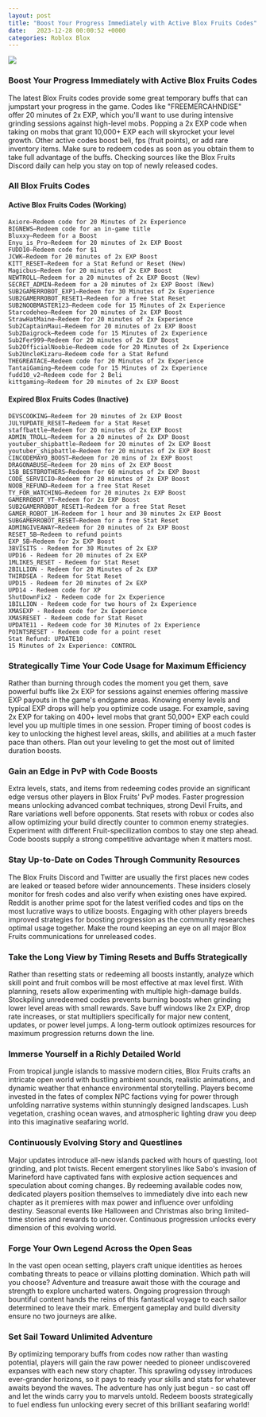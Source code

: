 ```yaml
---
layout: post
title: "Boost Your Progress Immediately with Active Blox Fruits Codes"
date:   2023-12-28 00:00:52 +0000
categories: Roblox Blox
---
```

![](https://progameguides.com/wp-content/uploads/2022/04/Featured-How-to-store-fruit-in-Roblox-Blox-Fruits.jpg)

### Boost Your Progress Immediately with Active Blox Fruits Codes

The latest Blox Fruits codes provide some great temporary buffs that can jumpstart your progress in the game. Codes like "FREEMERCAHNDISE" offer 20 minutes of 2x EXP, which you'll want to use during intensive grinding sessions against high-level mobs. Popping a 2x EXP code when taking on mobs that grant 10,000+ EXP each will skyrocket your level growth. Other active codes boost beli, fps (fruit points), or add rare inventory items. Make sure to redeem codes as soon as you obtain them to take full advantage of the buffs. Checking sources like the Blox Fruits Discord daily can help you stay on top of newly released codes.

### All Blox Fruits Codes

#### Active Blox Fruits Codes (Working)

    Axiore—Redeem code for 20 Minutes of 2x Experience
    BIGNEWS—Redeem code for an in-game title
    Bluxxy—Redeem for a Boost
    Enyu_is_Pro—Redeem for 20 minutes of 2x EXP Boost
    FUDD10—Redeem code for $1
    JCWK—Redeem for 20 minutes of 2x EXP Boost
    KITT_RESET—Redeem for a Stat Refund or Reset (New)
    Magicbus—Redeem for 20 minutes of 2x EXP Boost
    NEWTROLL—Redeem for a 20 minutes of 2x EXP Boost (New)
    SECRET_ADMIN—Redeem for a 20 minutes of 2x EXP Boost (New)
    SUB2GAMERROBOT_EXP1—Redeem for 30 Minutes of 2x Experience
    SUB2GAMERROBOT_RESET1—Redeem for a free Stat Reset
    SUB2NOOBMASTER123—Redeem code for 15 Minutes of 2x Experience
    Starcodeheo—Redeem for 20 minutes of 2x EXP Boost
    StrawHatMaine—Redeem for 20 minutes of 2x Experience
    Sub2CaptainMaui—Redeem for 20 minutes of 2x EXP Boost
    Sub2Daigrock—Redeem code for 15 Minutes of 2x Experience
    Sub2Fer999—Redeem for 20 minutes of 2x EXP Boost
    Sub2OfficialNoobie—Redeem code for 20 Minutes of 2x Experience
    Sub2UncleKizaru—Redeem code for a Stat Refund
    THEGREATACE—Redeem code for 20 Minutes of 2x Experience
    TantaiGaming—Redeem code for 15 Minutes of 2x Experience
    fudd10_v2—Redeem code for 2 Beli
    kittgaming—Redeem for 20 minutes of 2x EXP Boost

#### Expired Blox Fruits Codes (Inactive)

    DEVSCOOKING—Redeem for 20 minutes of 2x EXP Boost
    JULYUPDATE_RESET—Redeem for a Stat Reset
    staffbattle—Redeem for 20 minutes of 2x EXP Boost
    ADMIN_TROLL—Redeem for a 20 minutes of 2x EXP Boost
    youtuber_shipbattle—Redeem for 20 minutes of 2x EXP Boost
    youtuber_shipbattle—Redeem for 20 minutes of 2x EXP Boost
    CINCODEMAYO_BOOST—Redeem for 20 mins of 2x EXP Boost
    DRAGONABUSE—Redeem for 20 mins of 2x EXP Boost
    15B_BESTBROTHERS—Redeem for 60 minutes of 2x EXP Boost
    CODE_SERVICIO—Redeem for 20 minutes of 2x EXP Boost
    NOOB_REFUND—Redeem for a free Stat Reset
    TY_FOR_WATCHING—Redeem for 20 minutes 2x EXP Boost
    GAMERROBOT_YT—Redeem for 2x EXP Boost
    SUB2GAMERROBOT_RESET1—Redeem for a free Stat Reset
    GAMER_ROBOT_1M—Redeem for 1 hour and 30 minutes 2x EXP Boost
    SUBGAMERROBOT_RESET—Redeem for a free Stat Reset
    ADMINGIVEAWAY—Redeem for 20 minutes of 2x EXP Boost
    RESET_5B—Redeem to refund points
    EXP_5B—Redeem for 2x EXP Boost
    3BVISITS - Redeem for 30 Minutes of 2x EXP
    UPD16 - Redeem for 20 minutes of 2x EXP
    1MLIKES_RESET - Redeem for Stat Reset
    2BILLION - Redeem for 20 Minutes of 2x EXP
    THIRDSEA - Redeem for Stat Reset
    UPD15 - Redeem for 20 minutes of 2x EXP
    UPD14 - Redeem code for XP
    ShutDownFix2 - Redeem code for 2x Experience
    1BILLION - Redeem code for two hours of 2x Experience
    XMASEXP - Redeem code for 2x Experience
    XMASRESET - Redeem code for Stat Reset
    UPDATE11 - Redeem code for 30 Minutes of 2x Experience
    POINTSRESET - Redeem code for a point reset
    Stat Refund: UPDATE10
    15 Minutes of 2x Experience: CONTROL

### Strategically Time Your Code Usage for Maximum Efficiency

Rather than burning through codes the moment you get them, save powerful buffs like 2x EXP for sessions against enemies offering massive EXP payouts in the game's endgame areas. Knowing enemy levels and typical EXP drops will help you optimize code usage. For example, saving 2x EXP for taking on 400+ level mobs that grant 50,000+ EXP each could level you up multiple times in one session. Proper timing of boost codes is key to unlocking the highest level areas, skills, and abilities at a much faster pace than others. Plan out your leveling to get the most out of limited duration boosts.

### Gain an Edge in PvP with Code Boosts

Extra levels, stats, and items from redeeming codes provide an significant edge versus other players in Blox Fruits' PvP modes. Faster progression means unlocking advanced combat techniques, strong Devil Fruits, and Rare variations well before opponents. Stat resets with robux or codes also allow optimizing your build directly counter to common enemy strategies. Experiment with different Fruit-specilization combos to stay one step ahead. Code boosts supply a strong competitive advantage when it matters most.

### Stay Up-to-Date on Codes Through Community Resources

The Blox Fruits Discord and Twitter are usually the first places new codes are leaked or teased before wider announcements. These insiders closely monitor for fresh codes and also verify when existing ones have expired. Reddit is another prime spot for the latest verified codes and tips on the most lucrative ways to utilize boosts. Engaging with other players breeds improved strategies for boosting progression as the community researches optimal usage together. Make the round keeping an eye on all major Blox Fruits communications for unreleased codes.

### Take the Long View by Timing Resets and Buffs Strategically

Rather than resetting stats or redeeming all boosts instantly, analyze which skill point and fruit combos will be most effective at max level first. With planning, resets allow experimenting with multiple high-damage builds. Stockpiling unredeemed codes prevents burning boosts when grinding lower level areas with small rewards. Save buff windows like 2x EXP, drop rate increases, or stat multipliers specifically for major new content, updates, or power level jumps. A long-term outlook optimizes resources for maximum progression returns down the line.

### Immerse Yourself in a Richly Detailed World

From tropical jungle islands to massive modern cities, Blox Fruits crafts an intricate open world with bustling ambient sounds, realistic animations, and dynamic weather that enhance environmental storytelling. Players become invested in the fates of complex NPC factions vying for power through unfolding narrative systems within stunningly designed landscapes. Lush vegetation, crashing ocean waves, and atmospheric lighting draw you deep into this imaginative seafaring world.

### Continuously Evolving Story and Questlines

Major updates introduce all-new islands packed with hours of questing, loot grinding, and plot twists. Recent emergent storylines like Sabo's invasion of Marineford have captivated fans with explosive action sequences and speculation about coming changes. By redeeming available codes now, dedicated players position themselves to immediately dive into each new chapter as it premieres with max power and influence over unfolding destiny. Seasonal events like Halloween and Christmas also bring limited-time stories and rewards to uncover. Continuous progression unlocks every dimension of this evolving world.

### Forge Your Own Legend Across the Open Seas

In the vast open ocean setting, players craft unique identities as heroes combating threats to peace or villains plotting domination. Which path will you choose? Adventure and treasure await those with the courage and strength to explore uncharted waters. Ongoing progression through bountiful content hands the reins of this fantastical voyage to each sailor determined to leave their mark. Emergent gameplay and build diversity ensure no two journeys are alike.

### Set Sail Toward Unlimited Adventure

By optimizing temporary buffs from codes now rather than wasting potential, players will gain the raw power needed to pioneer undiscovered expanses with each new story chapter. This sprawling odyssey introduces ever-grander horizons, so it pays to ready your skills and stats for whatever awaits beyond the waves. The adventure has only just begun - so cast off and let the winds carry you to marvels untold. Redeem boosts strategically to fuel endless fun unlocking every secret of this brilliant seafaring world!
